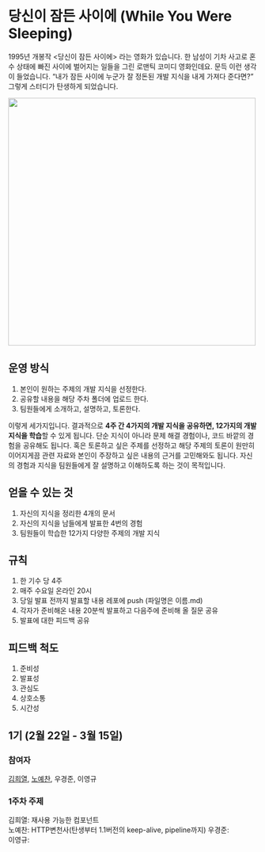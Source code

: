 # 당신이 잠든 사이에 (While You Were Sleeping)

1995년 개봉작 <당신이 잠든 사이에> 라는 영화가 있습니다. 한 남성이 기차 사고로 혼수 상태에 빠진 사이에 벌어지는 일들을 그린 로맨틱 코미디 영화인데요. 문득 이런 생각이 들었습니다. “내가 잠든 사이에 누군가 잘 정돈된 개발 지식을 내게 가져다 준다면?” 그렇게 스터디가 탄생하게 되었습니다.

<img src="https://user-images.githubusercontent.com/76519867/220370928-ecdfa7d9-e8bb-4fa2-b29d-af69a51ce573.jpg" width="500">

## 운영 방식

1. 본인이 원하는 주제의 개발 지식을 선정한다.
2. 공유할 내용을 해당 주차 폴더에 업로드 한다.
3. 팀원들에게 소개하고, 설명하고, 토론한다.

이렇게 세가지입니다. 결과적으로 **4주 간 4가지의 개발 지식을 공유하면, 12가지의 개발 지식을 학습**할 수 있게 됩니다. 단순 지식이 아니라 문제 해결 경험이나, 코드 바깥의 경험을 공유해도 됩니다. 혹은 토론하고 싶은 주제를 선정하고 해당 주제의 토론이 원만히 이어지게끔 관련 자료와 본인이 주장하고 싶은 내용의 근거를 고민해와도 됩니다. 자신의 경험과 지식을 팀원들에게 잘 설명하고 이해하도록 하는 것이 목적입니다.

## 얻을 수 있는 것

1. 자신의 지식을 정리한 4개의 문서
2. 자신의 지식을 남들에게 발표한 4번의 경험
3. 팀원들이 학습한 12가지 다양한 주제의 개발 지식

## 규칙

1. 한 기수 당 4주
2. 매주 수요일 온라인 20시
3. 당일 발표 전까지 발표할 내용 레포에 push (파일명은 이름.md)
4. 각자가 준비해온 내용 20분씩 발표하고 다음주에 준비해 올 질문 공유
5. 발표에 대한 피드백 공유

## 피드백 척도

1. 준비성
2. 발표성
3. 관심도
4. 상호소통
5. 시간성

## 1기 (2월 22일 - 3월 15일)

### 참여자

[김희열](https://github.com/herekim), [노예찬](https://github.com/noy3928), 우경준, 이영규

### 1주차 주제

김희열: 재사용 가능한 컴포넌트  
노예찬: HTTP변천사(탄생부터 1.1버전의 keep-alive, pipeline까지)
우경준:  
이영규:
